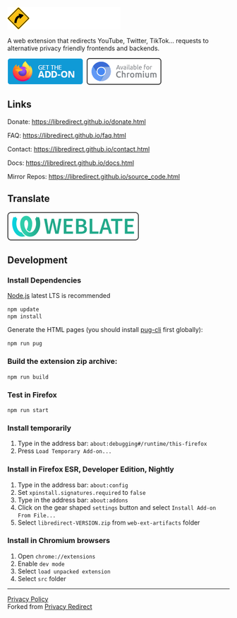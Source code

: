 <img src="./img/libredirect_full.svg" height="50"/>

A web extension that redirects YouTube, Twitter, TikTok... requests to alternative privacy friendly frontends and backends.

[![Firefox Add-on](./img/badge-amo.png)](https://addons.mozilla.org/firefox/addon/libredirect/)&nbsp;
<a href="./chromium.md">
<img src ="./img/badge-chromium.png" height=60 >
</a>

## Links
Donate: https://libredirect.github.io/donate.html

FAQ: https://libredirect.github.io/faq.html

Contact: https://libredirect.github.io/contact.html

Docs: https://libredirect.github.io/docs.html

Mirror Repos: https://libredirect.github.io/source_code.html

## Translate

[![Weblate](./img/weblate.svg)](https://hosted.weblate.org/projects/libredirect/extension)

## Development

### Install Dependencies

[Node.js](https://nodejs.org/) latest LTS is recommended

```
npm update
npm install
```

Generate the HTML pages (you should install [pug-cli](https://www.npmjs.com/package/pug-cli) first globally):

```
npm run pug
```

### Build the extension zip archive:

```
npm run build
```

### Test in Firefox

```
npm run start
```

### Install temporarily

1. Type in the address bar: `about:debugging#/runtime/this-firefox`
3. Press `Load Temporary Add-on...`

### Install in Firefox ESR, Developer Edition, Nightly

1. Type in the address bar: `about:config`
2. Set `xpinstall.signatures.required` to `false`
3. Type in the address bar: `about:addons`
4. Click on the gear shaped `settings` button and select `Install Add-on From File...`
5. Select `libredirect-VERSION.zip` from `web-ext-artifacts` folder

### Install in Chromium browsers

1. Open `chrome://extensions`
2. Enable `dev mode`
3. Select `load unpacked extension`
4. Select `src` folder

---

[Privacy Policy](Privacy-Policy.md)\
Forked from [Privacy Redirect](https://github.com/SimonBrazell/privacy-redirect)
